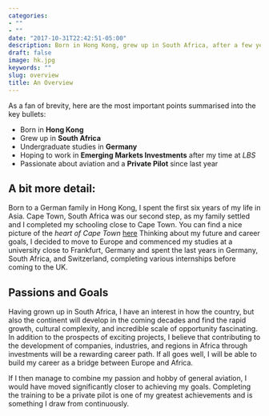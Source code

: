 ```yaml
---
categories:
- ""
- ""
date: "2017-10-31T22:42:51-05:00"
description: Born in Hong Kong, grew up in South Africa, after a few years in Germany I found my way to London.
draft: false
image: hk.jpg
keywords: ""
slug: overview
title: An Overview
---
```


As a fan of brevity, here are the most important points summarised into the key bullets:

* Born in **Hong Kong**
* Grew up in **South Africa**
* Undergraduate studies in **Germany**
* Hoping to work in **Emerging Markets Investments** after my time at *LBS*
* Passionate about aviation and a **Private Pilot** since last year

## A bit more detail:

Born to a German family in Hong Kong, I spent the first six years of my life in Asia. Cape Town, South Africa was our second step, as my family settled and I completed my schooling close to Cape Town. You can find a nice picture of the _heart of Cape Town_ [here][1] Thinking about my future and career goals, I decided to move to Europe and commenced my studies at a university close to Frankfurt, Germany and spent the last years in Germany, South Africa, and Switzerland, completing various internships before coming to the UK.

## Passions and Goals

Having grown up in South Africa, I have an interest in how the country, but also the continent will develop in the coming decades and find the rapid growth, cultural complexity, and incredible scale of opportunity fascinating. In addition to the prospects of exciting projects, I believe that contributing to the development of companies, industries, and regions in Africa through investments will be a rewarding career path. If all goes well, I will be able to build my career as a bridge between Europe and Africa.

If I then manage to combine my passion and hobby of general aviation, I would have moved significantly closer to achieving my goals. Completing the training to be a private pilot is one of my greatest achievements and is something I draw from continuously.  

[1]:https://www.google.com/search?q=cape+town&sxsrf=ALeKk01NngDhjNkRBKYG8RZDERPWejsgeQ:1600080960631&tbm=isch&source=iu&ictx=1&fir=Jbb6xdnlRVRCwM%252CiduKzNO_E2_CxM%252C%252Fm%252F01yj2&vet=1&usg=AI4_-kRHUSdRK8B7B_XUakfmA0wHZrGk0A&sa=X&ved=2ahUKEwihrpSKvujrAhVPTcAKHVJYAUEQ_B16BAgEEAM#imgrc=Jbb6xdnlRVRCwM